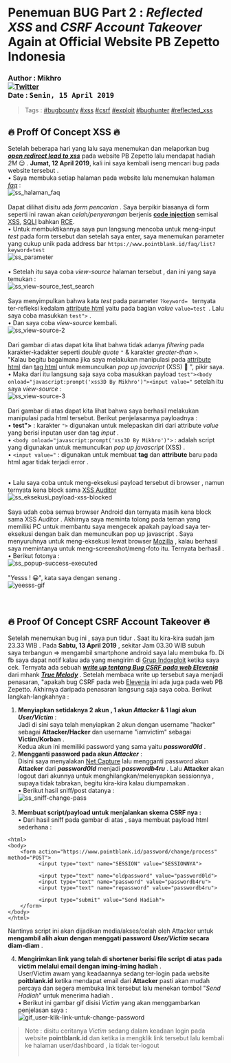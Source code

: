 # Penemuan BUG Part 2 : *Reflected XSS* and *CSRF Account Takeover* Again at Official Website PB Zepetto Indonesia
### Author : Mikhro <br><a href="https://www.facebook.com/josh.s.mikhael" rel="nofollow"><img src="https://img.shields.io/badge/contact-facebook-blue.svg" alt="Twitter" data-canonical-src="https://img.shields.io/badge/facebook-josh.s.mikhael-blue.svg" style="max-width:100%;"></a> <br> **Date** : <kbd> Senin, 15 April 2019</kbd>

> Tags : [#bugbounty](https://www.google.com/search?q=bugbounty) [#xss](https://www.google.com/search?q=xss) [#csrf](https://www.google.com/search?q=csrf) [#exploit](https://www.google.com/search?q=exploit) [#bughunter](https://www.google.com/search?q=bughunter) [#reflected_xss](https://www.google.com/search?q=reflected%20xss)

## 🔥 Proff Of Concept XSS 🔥
Setelah beberapa hari yang lalu saya menemukan dan melaporkan bug ***[open redirect lead to xss](https://github.com/robotmikhael/POC/blob/master/open-redirect-lead-to-xss-injection-at-pointblank.id/WRITEUP.md)*** pada website PB Zepetto lalu mendapat hadiah *2M* 😌 . **Jumat, 12 April 2019**, kali ini saya kembali iseng mencari bug pada website tersebut . <br> • Saya membuka setiap halaman pada website lalu menemukan halaman *[faq](https://www.pointblank.id/faq/list)* : <br>
![ss_halaman_faq](https://robotmikhael.github.io/img/IMG_20190415_102635.jpg) <br><br>
Dapat dilihat disitu ada *form pencarian* . Saya berpikir biasanya di form seperti ini rawan akan *celah/penyerangan* berjenis **[code injection](https://www.google.com/search?q=code%20injection)** semisal [XSS](https://www.google.com/search?q=xss), [SQLI](https://www.google.com/search?q=sqli) bahkan [RCE](https://www.google.com/search?q=rce). <br> • Untuk membuktikannya saya pun langsung mencoba untuk meng-input *test* pada form tersebut dan setelah saya enter, saya menemukan parameter yang cukup unik pada address bar ``` https://www.pointblank.id/faq/list?keyword=test ``` <br>
![ss_parameter](https://robotmikhael.github.io/img/IMG_20190415_105035.jpg) <br><br>
• Setelah itu saya coba *view-source* halaman tersebut , dan ini yang saya temukan : <br>
![ss_view-source_test_search](https://robotmikhael.github.io/img/IMG_20190415_105715.jpg) <br><br> 
Saya menyimpulkan bahwa kata *test* pada parameter ```?keyword= ``` ternyata ter-refleksi kedalam [attribute html](https://www.google.com/search?q=attribute%20html) yaitu pada bagian *value* ```value=test ```. Lalu saya coba masukkan ``` test"> ``` . <br>• Dan saya coba *view-source* kembali.<br>
![ss_view-source-2](https://robotmikhael.github.io/img/IMG_20190415_151229.jpg) <br><br>
Dari gambar di atas dapat kita lihat bahwa tidak adanya *filtering* pada karakter-kadakter seperti *double quote* ``` " ``` & karakter *greater-than* ``` > ```. <br>"Kalau begitu bagaimana jika saya melakukan manipulasi pada [attribute html](https://www.google.com/search?q=attribute%20html) dan [tag html](https://www.google.com/search?q=tag%20html) untuk memunculkan *pop up javacript* (XSS) 🤔 ", pikir saya.<br>• Maka dari itu langsung saja saya coba masukkan payload ``` test"><body onload="javascript:prompt('xss3D By Mikhro')"><input value=" ``` setelah itu saya *view-source* : <br>
![ss_view-source-3](https://robotmikhael.github.io/img/IMG_20190415_160518.jpg) <br><br>
Dari gambar di atas dapat kita lihat bahwa saya berhasil melakukan manipulasi pada html tersebut. Berikut penjelasannya payloadnya : <br>
• **test">** : karakter ``` "> ``` digunakan untuk melepaskan diri dari attribute *value* yang berisi inputan user dan tag *input* . <br>
• ``` <body onload="javascript:prompt('xss3D By Mikhro')"> ``` : adalah script yang digunakan untuk memunculkan *pop up javascript* (XSS) . <br>
• ``` <input value=" ```  : digunakan untuk membuat **tag** dan **attribute** baru pada html agar tidak terjadi error . <br><br>

• Lalu saya coba untuk meng-eksekusi payload tersebut di browser , namun ternyata kena block sama [XSS Auditor](https://www.google.com/search?q=xss%20auditor) <br>
![ss_eksekusi_payload-xss-blocked](https://robotmikhael.github.io/img/IMG_20190415_172128.jpg) <br><br>
Saya udah coba semua browser Android dan ternyata masih kena block sama XSS Auditor . Akhirnya saya meminta tolong pada teman yang memiliki PC untuk membantu saya mengecek apakah payload saya ter-eksekusi dengan baik dan memunculkan pop up javascript . Saya menyuruhnya untuk meng-eksekusi lewat browser [Mozilla](https://www.google.com/search?q=Mozilla)  , kalau berhasil saya memintanya untuk meng-screenshot/meng-foto itu. Ternyata berhasil .<br>• Berikut fotonya : <br>
![ss_popup-success-executed](https://robotmikhael.github.io/img/1555332870576.jpg) <br><br>
"Yesss ! 😀", kata saya dengan senang . <br>
![yeesss-gif](https://media.giphy.com/media/l0Iy7zmLUiALbkna8/giphy.gif) <br><br><br>
## 🔥 Proof Of Concept CSRF Account Takeover 🔥
Setelah menemukan bug ini , saya pun tidur . Saat itu kira-kira sudah jam 23.33 WIB . Pada **Sabtu, 13 April 2019** , sekitar Jam 03.30 WIB subuh<br>
saya terbangun => mengambil smartphone android saya lalu membuka fb. Di fb saya dapat notif kalau ada yang mengirim di [Grup Indoxploit](https://www.facebook.com/groups/416478038539895) ketika saya cek. Ternyata ada sebuah ***[write up tentang Bug CSRF pada web Elevenia](https://medium.com/@belvasaufa70/csrf-account-takeover-vulnerability-on-elevenia-co-id-poc-53684864cf4a)*** dari mhank ***[True Melody](https://www.facebook.com/profile.php?id=100005121827520)*** . Setelah membaca write up tersebut saya menjadi penasaran, "apakah bug CSRF pada web [Elevenia](http://www.elevenia.co.id) ini ada juga pada web PB Zepetto. Akhirnya daripada penasaran langsung saja saya coba. Berikut langkah-langkahnya :
1. **Menyiapkan setidaknya 2 akun , 1 akun *Attacker* & 1 lagi akun *User/Victim*** : <br>
Jadi di sini saya telah menyiapkan 2 akun dengan username "hacker" sebagai **Attacker/Hacker** dan username "iamvictim" sebagai **Victim/Korban** .<br>Kedua akun ini memiliki password yang sama yaitu ***password0ld*** .<br>
2. **Mengganti password pada akun *Attacker*** : <br>
Disini saya menyalakan [Net Capture](https://www.google.com/url?sa=t&source=web&rct=j&url=https://play.google.com/store/apps/details%3Fid%3Dcom.minhui.networkcapture%26hl%3Den%26referrer%3Dutm_source%253Dgoogle%2526utm_medium%253Dorganic%2526utm_term%253Dssl%2Bpacket%2Bcapture%26pcampaignid%3DAPPU_1_-au0XKqDO4vnvgTNkpGQAg&ved=2ahUKEwjq45upvdLhAhWLs48KHU1JBCIQ8oQBMAB6BAgKEAM&usg=AOvVaw2E0AaGvzARY9G_42PN7Fa1) lalu mengganti password akun **Attacker** dari ***password0ld*** menjadi ***passwordb4ru*** . Lalu **Attacker** akan logout dari akunnya untuk menghilangkan/melenyapkan sessionnya , supaya tidak tabrakan, begitu kira-kira kalau diumpamakan .<br>• Berikut hasil sniff/post datanya : <br>
![ss_sniff-change-pass](https://robotmikhael.github.io/img/IMG_20190416_022056.jpg)<br><br>
3. **Membuat script/payload untuk menjalankan skema CSRF nya :** <br>
• Dari hasil sniff pada gambar di atas , saya membuat payload html sederhana : <br>
```
<html>
<body>
    <form action="https://www.pointblank.id/password/change/process" method="POST">
          <input type="text" name="SESSION" value="SESSIONNYA">

          <input type="text" name="oldpassword" value="password0ld">
          <input type="text" name="password" value="passwordb4ru">
          <input type="text" name="repassword" value="passwordb4ru">
          	
          <input type="submit" value="Send Hadiah">
    </form>
</body>
</html>
```

Nantinya script ini akan dijadikan media/akses/celah oleh Attacker untuk **mengambil alih akun dengan menggati password *User/Victim* secara diam-diam** .

4. **Mengirimkan link yang telah di shortener berisi file script di atas pada victim melalui email dengan iming-iming hadiah** .<br>User/Victim awam yang keadaannya sedang ter-login pada website **poitblank.id** ketika mendapat email dari **Attacker** pasti akan mudah percaya dan segera membuka link tersebut lalu menekan tombol "*Send Hadiah*" untuk menerima hadiah .<br>• Berikut ini gambar gif disisi *Victim* yang akan menggambarkan penjelasan saya : <br>
![gif_user-klik-link-untuk-change-password](https://robotmikhael.github.io/img/Screenrecorder201904160229.gif) <br>
> Note : disitu ceritanya *Victim* sedang dalam keadaan login pada website **pointblank.id** dan ketika ia mengklik link tersebut lalu kembali ke halaman user/dashboard , ia tidak ter-logout<br><br>




